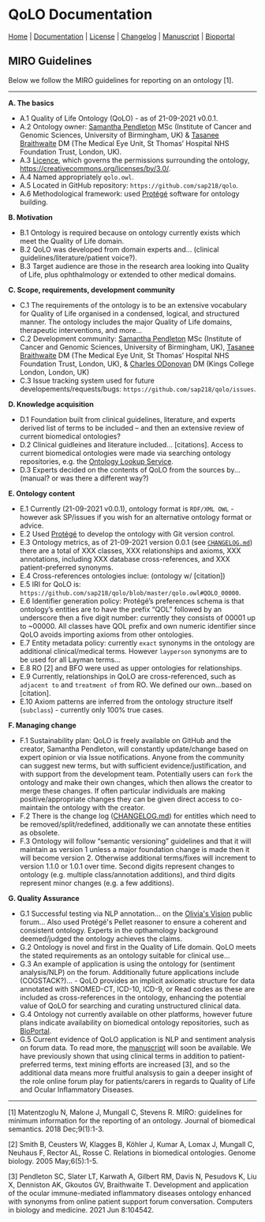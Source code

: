 # QoLO Documentation

[Home](README.md) | [Documentation](MIRO) | [License](LICENSE) | [Changelog](CHANGELOG) | [Manuscript]() | [Bioportal]()

## MIRO Guidelines

Below we follow the MIRO guidelines for reporting on an ontology [1]. 

---

**A. The basics**
  * A.1 Quality of Life Ontology (QoLO) - as of 21-09-2021 v0.0.1.
  * A.2 Ontology owner: [Samantha Pendleton](mailto:samanfapc@gmail.com) MSc (Institute of Cancer and Genomic Sciences, University of Birmingham, UK) & [Tasanee Braithwaite](mailto:tasaneebraithwaite@gmail.com) DM (The Medical Eye Unit, St Thomas’ Hospital NHS Foundation Trust, London, UK).
  * A.3 [Licence](https://github.com/sap218/qol/blob/master/LICENSE), which governs the permissions surrounding the ontology, https://creativecommons.org/licenses/by/3.0/.
  * A.4 Named appropriately `qolo.owl`.
  * A.5 Located in GitHub repository: `https://github.com/sap218/qolo`.
  * A.6 Methodological framework: used [Protégé](https://protege.stanford.edu/) software for ontology building.

**B. Motivation**
  * B.1 Ontology is required because on ontology currently exists which meet the Quality of Life domain.
  * B.2 QoLO was developed from domain experts and... (clinical guidelines/literature/patient voice?).
  * B.3 Target audience are those in the research area looking into Quality of Life, plus ophthalmology or extended to other medical domains.

**C. Scope, requirements, development community**
  * C.1 The requirements of the ontology is to be an extensive vocabulary for Quality of Life organised in a condensed, logical, and structured manner. The ontology includes the major Quality of Life domains, therapeutic interventions, and more...
  * C.2 Development community: [Samantha Pendleton](mailto:samanfapc@gmail.com) MSc (Institute of Cancer and Genomic Sciences, University of Birmingham, UK), [Tasanee Braithwaite](mailto:tasaneebraithwaite@gmail.com) DM (The Medical Eye Unit, St Thomas’ Hospital NHS Foundation Trust, London, UK), & [Charles ODonovan](mailto:charles.odonovan@kcl.ac.uk) DM (Kings College London, London, UK)
  * C.3 Issue tracking system used for future developements/requests/bugs: `https://github.com/sap218/qolo/issues`. 

**D. Knowledge acquisition**
  * D.1 Foundation built from clinical guidelines, literature, and experts derived list of terms to be included – and then an extensive review of current biomedical ontologies?
  * D.2 Clinical guidleines and literature included... [citations]. Access to current biomedical ontologies were made via searching ontology repositories, e.g. the [Ontology Lookup Service](https://www.ebi.ac.uk/ols/index).
  * D.3 Experts decided on the contents of QoLO from the sources by... (manual? or was there a different way?)

**E. Ontology content**
  * E.1 Currently (21-09-2021 v0.0.1), ontology format is `RDF/XML OWL` - however ask SP/issues if you wish for an alternative ontology format or advice.
  * E.2 Used [Protégé](https://protege.stanford.edu/) to develop the ontology with Git version control.
  * E.3 Ontology metrics, as of 21-09-2021 version 0.0.1 (see [`CHANGELOG.md`](https://github.com/sap218/qolo/blob/master/CHANGELOG.md)) there are a total of XXX classes, XXX relationships and axioms, XXX annotations, including XXX database cross-references, and XXX patient-preferred synonyms.
  * E.4 Cross-references ontologies inclue: (ontology w/ [citation])
  * E.5 IRI for QoLO is: `https://github.com/sap218/qolo/blob/master/qolo.owl#QOLO_00000`.
  * E.6 Identifier generation policy: Protégé’s preferences schema is that ontology’s entities are to have the prefix “QOL” followed by an underscore then a five digit number: currently they consists of 00001 up to ~00000. All classes have QOL prefix and own numeric identifier since QoLO avoids importing axioms from other ontologies.
  * E.7 Entity metadata policy: currently `exact` synonyms in the ontology are additional clinical/medical terms. However `layperson` synonyms are to be used for all Layman terms...
  * E.8 RO [2] and BFO were used as upper ontologies for relationships.
  * E.9 Currently, relationships in QoLO are cross-referenced, such as `adjacent to` and `treatment of` from RO. We defined our own...based on [citation].
  * E.10 Axiom patterns are inferred from the ontology structure itself (`subclass`) - currently only 100% true cases.

**F. Managing change**
  * F.1 Sustainability plan: QoLO is freely available on GitHub and the creator, Samantha Pendleton, will constantly update/change based on expert opinion or via Issue notifications. Anyone from the community can suggest new terms, but with sufficient evidence/justification, and with support from the development team. Potentially users can `fork` the ontology and make their own changes, which then allows the creator to merge these changes. If often particular individuals are making positive/appropriate changes they can be given direct access to co-maintain the ontology with the creator.
  * F.2 There is the change log ([CHANGELOG.md](https://github.com/sap218/qolo/blob/master/CHANGELOG.md)) for entitles which need to be removed/split/redefined, additionally we can annotate these entities as obsolete. 
  * F.3 Ontology will follow “semantic versioning” guidelines and that it will maintain as version 1 unless a major foundation change is made then it will become version 2. Otherwise additional terms/fixes will increment to version 1.1.0 or 1.0.1 over time. Second digits represent changes to ontology (e.g. multiple class/annotation additions), and third digits represent minor changes (e.g. a few additions).

**G. Quality Assurance**
  * G.1 Successful testing via NLP annotation... on the [Olivia's Vision](http://www.oliviasvision.org/) public forum... Also used Protégé's Pellet reasoner to ensure a coherent and consistent ontology. Experts in the opthamology background deemed/judged the ontology achieves the claims. 
  * G.2 Ontology is novel and first in the Quality of Life domain. QoLO meets the stated requirements as an ontology suitable for clinical use...
  * G.3 An example of application is using the ontology for (sentiment analysis/NLP) on the forum. Additionally future applications include (COGSTACK?)... - QoLO provides an implicit axiomatic structure for data annotated with SNOMED-CT, ICD-10, ICD-9, or Read codes as these are included as cross-references in the ontology, enhancing the potential value of QoLO for searching and curating unstructured clinical data.
  * G.4 Ontology not currently available on other platforms, however future plans indicate availability on biomedical ontology repositories, such as [BioPortal](https://bioportal.bioontology.org/ontologies/).
  * G.5 Current evidence of QoLO application is NLP and sentiment analysis on forum data. To read more, the [manuscript]() will soon be available. We have previously shown that using clinical terms in addition to patient-preferred terms, text mining efforts are increased [3], and so the additional data means more fruitful analsysis to gain a deeper insight of the role online forum play for patients/carers in regards to Quality of Life and Ocular Inflammatory Diseases.

---

[1] Matentzoglu N, Malone J, Mungall C, Stevens R. MIRO: guidelines for minimum information for the reporting of an ontology. Journal of biomedical semantics. 2018 Dec;9(1):1-3.

[2] Smith B, Ceusters W, Klagges B, Köhler J, Kumar A, Lomax J, Mungall C, Neuhaus F, Rector AL, Rosse C. Relations in biomedical ontologies. Genome biology. 2005 May;6(5):1-5.

[3] Pendleton SC, Slater LT, Karwath A, Gilbert RM, Davis N, Pesudovs K, Liu X, Denniston AK, Gkoutos GV, Braithwaite T. Development and application of the ocular immune-mediated inflammatory diseases ontology enhanced with synonyms from online patient support forum conversation. Computers in biology and medicine. 2021 Jun 8:104542.
